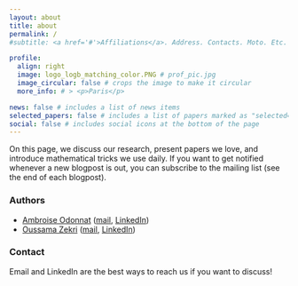 ```yaml
---
layout: about
title: about
permalink: /
#subtitle: <a href='#'>Affiliations</a>. Address. Contacts. Moto. Etc.

profile:
  align: right
  image: logo_logb_matching_color.PNG # prof_pic.jpg
  image_circular: false # crops the image to make it circular
  more_info: # > <p>Paris</p>

news: false # includes a list of news items
selected_papers: false # includes a list of papers marked as "selected={true}"
social: false # includes social icons at the bottom of the page
---
```


On this page, we discuss our research, present papers we love, and introduce mathematical tricks we use daily.
If you want to get notified whenever a new blogpost is out, you can subscribe to the mailing list (see the end of each blogpost).

### Authors
- [Ambroise Odonnat](https://ambroiseodt.github.io/) ([mail](mailto:ambroiseodonnattechnologie@gmail.com), [LinkedIn](https://www.linkedin.com/in/ambroise-odonnat))
- [Oussama Zekri](https://oussamazekri.fr) ([mail](mailto:oussama.zekri@ens-paris-saclay.fr), [LinkedIn](https://www.google.com/url?q=https%3A%2F%2Fwww.linkedin.com%2Fin%2Foussama-zekri-41a984163%2F&sa=D&sntz=1&usg=AOvVaw1QDgQ0h6GIcVMUF7-TbOJY))
  
### Contact
Email and LinkedIn are the best ways to reach us if you want to discuss!
